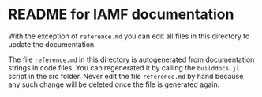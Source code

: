 # README for IAMF documentation

With the exception of ``reference.md`` you can edit all files in this directory to update the documentation.

The file ``reference.md`` in this directory is autogenerated from documentation strings in code files. You can regenerated it by calling the ``builddocs.jl`` script in the src folder. Never edit the file ``reference.md`` by hand because any such change will be deleted once the file is generated again.